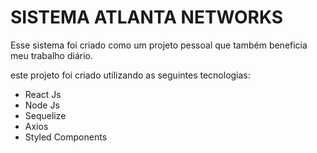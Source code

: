 # SISTEMA ATLANTA NETWORKS

Esse sistema foi criado como um projeto pessoal que também beneficia meu trabalho diário.

este projeto foi criado utilizando as seguintes tecnologias:

+ React Js
+ Node Js
+ Sequelize
+ Axios
+ Styled Components
